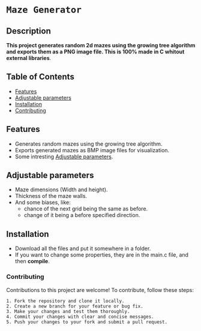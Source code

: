# `Maze Generator`

## Description

**This project generates random 2d mazes using the growing tree algorithm and exports them as a PNG image file. This is 100% made in C whitout external libraries**.

## Table of Contents

- [Features](#features)
- [Adjustable parameters](#adjustable-parameters)
- [Installation](#installation)
- [Contributing](#contributing)

## Features

- Generates random mazes using the growing tree algorithm.
- Exports generated mazes as BMP image files for visualization.
- Some intresting [Adjustable parameters](#adjustable-parameters).

## Adjustable parameters

- Maze dimensions (Width and height).
- Thickness of the maze walls.
- And some biases, like:
  - chance of the next grid being the same as before.
  - change of it being a before specified direction.

## Installation

- Download all the files and put it somewhere in a folder.
- If you want to change some properties, they are in the main.c file, and then **compile**.

### Contributing

Contributions to this project are welcome! To contribute, follow these steps:

    1. Fork the repository and clone it locally.
    2. Create a new branch for your feature or bug fix.
    3. Make your changes and test them thoroughly.
    4. Commit your changes with clear and concise messages.
    5. Push your changes to your fork and submit a pull request.
